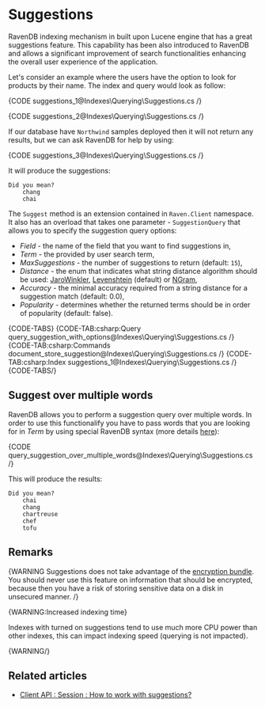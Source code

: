 ﻿# Suggestions

RavenDB indexing mechanism in built upon Lucene engine that has a great suggestions feature. This capability has been also introduced to RavenDB and allows a significant improvement of search functionalities enhancing the overall user experience of the application.

Let's consider an example where the users have the option to look for products by their name. The index and query would look as follow:

{CODE suggestions_1@Indexes\Querying\Suggestions.cs /}

{CODE suggestions_2@Indexes\Querying\Suggestions.cs /}

If our database have `Northwind` samples deployed then it will not return any results, but we can ask RavenDB for help by using:

{CODE suggestions_3@Indexes\Querying\Suggestions.cs /}

It will produce the suggestions:

    Did you mean?
        chang
        chai

The `Suggest` method is an extension contained in `Raven.Client` namespace. It also has an overload that takes one parameter - `SuggestionQuery` that allows
you to specify the suggestion query options:

* *Field* - the name of the field that you want to find suggestions in,
* *Term* - the provided by user search term,
* *MaxSuggestions* - the number of suggestions to return (default: `15`),
* *Distance* - the enum that indicates what string distance algorithm should be used: [JaroWinkler](https://en.wikipedia.org/wiki/Jaro%E2%80%93Winkler_distance), [Levenshtein](https://en.wikipedia.org/wiki/Levenshtein_distance) (default) or [NGram](http://webdocs.cs.ualberta.ca/~kondrak/papers/spire05.pdf),
* *Accuracy* - the minimal accuracy required from a string distance for a suggestion match (default: 0.0),
* *Popularity* - determines whether the returned terms should be in order of popularity (default: false).

{CODE-TABS}
{CODE-TAB:csharp:Query query_suggestion_with_options@Indexes\Querying\Suggestions.cs /}
{CODE-TAB:csharp:Commands document_store_suggestion@Indexes\Querying\Suggestions.cs /}
{CODE-TAB:csharp:Index suggestions_1@Indexes\Querying\Suggestions.cs /}
{CODE-TABS/}

## Suggest over multiple words

RavenDB allows you to perform a suggestion query over multiple words. In order to use this functionalify you have to pass words that you are looking for in *Term* by using special RavenDB syntax (more details [here](../../indexes/querying/full-query-syntax#suggestions-over-multiple-words)):

{CODE query_suggestion_over_multiple_words@Indexes\Querying\Suggestions.cs /}

This will produce the results:

    Did you mean?
        chai
        chang
        chartreuse
        chef
        tofu

## Remarks

{WARNING Suggestions does not take advantage of the [encryption bundle](../../server/bundles/encryption). You should never use this feature on information that should be encrypted, because then you have a risk of storing sensitive data on a disk in unsecured manner. /}

{WARNING:Increased indexing time}

Indexes with turned on suggestions tend to use much more CPU power than other indexes, this can impact indexing speed (querying is not impacted).

{WARNING/}

## Related articles

- [Client API : Session : How to work with suggestions?](../../client-api/session/querying/how-to-work-with-suggestions)